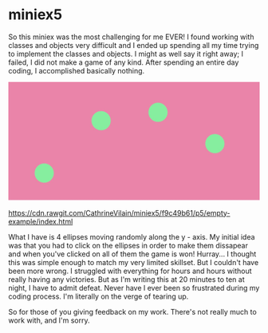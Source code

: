 # miniex5
So this miniex was the most challenging for me EVER! I found working with classes and objects very difficult and I ended up spending all
my time trying to implement the classes and objects. I might as well say it right away; I failed, I did not make a game of any kind. After
spending an entire day coding, I accomplished basically nothing. 

![alt text](Miniex5.JPG)

https://cdn.rawgit.com/CathrineVilain/miniex5/f9c49b61/p5/empty-example/index.html

What I have is 4 ellipses moving randomly along the y - axis. My initial idea was that you had to click on the ellipses in order to make 
them dissapear and when you've clicked on all of them the game is won! Hurray... I thought this was simple enough to match my very limited
skillset. But I couldn't have been more wrong. I struggled with everything for hours and hours without really having any victories. But as
I'm writing this at 20 minutes to ten at night, I have to admit defeat. Never have I ever been so frustrated during my coding process. 
I'm literally on the verge of tearing up. 

So for those of you giving feedback on my work. There's not really much to work with, and I'm sorry. 
